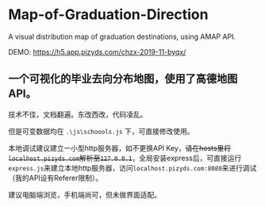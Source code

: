 # Map-of-Graduation-Direction
A visual distribution map of graduation destinations, using AMAP API.

DEMO: https://h5.app.pizyds.com/chzx-2019-11-byqx/

## 一个可视化的毕业去向分布地图，使用了高德地图API。

技术不佳，文档翻遍。东改西改，代码凌乱。

但是可变数据均在 `.\js\schoools.js` 下，可直接修改使用。

本地调试建议建立一小型http服务器，如不更换API Key，~~请在hosts里将`localhost.pizyds.com`解析至`127.0.0.1`~~，全局安装express后，可直接运行`express.js`来建立本地http服务器，访问`localhost.pizyds.com:8080`来进行调试（我的API设有Referer限制）。

建议电脑端浏览，手机端尚可，但未做界面适配。
